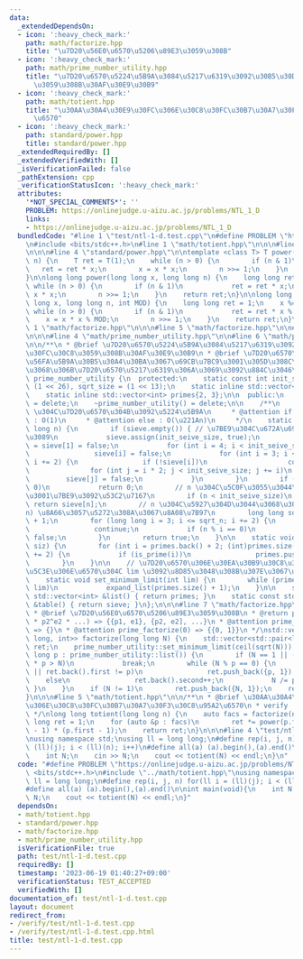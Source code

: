 ```yaml
---
data:
  _extendedDependsOn:
  - icon: ':heavy_check_mark:'
    path: math/factorize.hpp
    title: "\u7D20\u56E0\u6570\u5206\u89E3\u3059\u308B"
  - icon: ':heavy_check_mark:'
    path: math/prime_number_utility.hpp
    title: "\u7D20\u6570\u5224\u5B9A\u3084\u5217\u6319\u3092\u30B5\u30DD\u30FC\u30C8\
      \u3059\u308B\u30AF\u30E9\u30B9"
  - icon: ':heavy_check_mark:'
    path: math/totient.hpp
    title: "\u30AA\u30A4\u30E9\u30FC\u306E\u30C8\u30FC\u30B7\u30A7\u30F3\u30C8\u95A2\
      \u6570"
  - icon: ':heavy_check_mark:'
    path: standard/power.hpp
    title: standard/power.hpp
  _extendedRequiredBy: []
  _extendedVerifiedWith: []
  _isVerificationFailed: false
  _pathExtension: cpp
  _verificationStatusIcon: ':heavy_check_mark:'
  attributes:
    '*NOT_SPECIAL_COMMENTS*': ''
    PROBLEM: https://onlinejudge.u-aizu.ac.jp/problems/NTL_1_D
    links:
    - https://onlinejudge.u-aizu.ac.jp/problems/NTL_1_D
  bundledCode: "#line 1 \"test/ntl-1-d.test.cpp\"\n#define PROBLEM \"https://onlinejudge.u-aizu.ac.jp/problems/NTL_1_D\"\
    \n#include <bits/stdc++.h>\n#line 1 \"math/totient.hpp\"\n\n\n#line 1 \"standard/power.hpp\"\
    \n\n\n#line 4 \"standard/power.hpp\"\n\ntemplate <class T> T power(T x, long long\
    \ n) {\n    T ret = T(1);\n    while (n > 0) {\n        if (n & 1)\n         \
    \   ret = ret * x;\n        x = x * x;\n        n >>= 1;\n    }\n    return ret;\n\
    }\n\nlong long power(long long x, long long n) {\n    long long ret = 1;\n   \
    \ while (n > 0) {\n        if (n & 1)\n            ret = ret * x;\n        x =\
    \ x * x;\n        n >>= 1;\n    }\n    return ret;\n}\n\nlong long power(long\
    \ long x, long long n, int MOD) {\n    long long ret = 1;\n    x %= MOD;\n   \
    \ while (n > 0) {\n        if (n & 1)\n            ret = ret * x % MOD;\n    \
    \    x = x * x % MOD;\n        n >>= 1;\n    }\n    return ret;\n}\n\n\n#line\
    \ 1 \"math/factorize.hpp\"\n\n\n#line 5 \"math/factorize.hpp\"\n\n#line 1 \"math/prime_number_utility.hpp\"\
    \n\n\n#line 4 \"math/prime_number_utility.hpp\"\n\n#line 6 \"math/prime_number_utility.hpp\"\
    \n\n/**\n * @brief \u7D20\u6570\u5224\u5B9A\u3084\u5217\u6319\u3092\u30B5\u30DD\
    \u30FC\u30C8\u3059\u308B\u30AF\u30E9\u30B9\n * @brief \u7D20\u6570\u7BE9\u3092\
    \u56FA\u5B9A\u30B5\u30A4\u30BA\u3067\u69CB\u7BC9\u3001\u305D\u308C\u3092\u3082\
    \u3068\u306B\u7D20\u6570\u5217\u6319\u306A\u3069\u3092\u884C\u3046\n */\nclass\
    \ prime_number_utility {\n  protected:\n    static const int init_seive_size =\
    \ (1 << 26), sqrt_size = (1 << 13);\n    static inline std::vector<bool> sieve;\n\
    \    static inline std::vector<int> primes{2, 3};\n\n  public:\n    prime_number_utility()\
    \ = delete;\n    ~prime_number_utility() = delete;\n\n    /**\n     * @brief n\
    \ \u304C\u7D20\u6570\u304B\u3092\u5224\u5B9A\n     * @attention if n < (1 << 26)\
    \ : O(1)\n     * @attention else : O(\u221An)\n     */\n    static bool is_prime(long\
    \ long n) {\n        if (sieve.empty()) { // \u7BE9\u304C\u672A\u69CB\u7BC9\u306A\
    \u3089\n            sieve.assign(init_seive_size, true);\n            sieve[0]\
    \ = sieve[1] = false;\n            for (int i = 4; i < init_seive_size; i += 2)\n\
    \                sieve[i] = false;\n            for (int i = 3; i <= sqrt_size;\
    \ i += 2) {\n                if (!sieve[i])\n                    continue;\n \
    \               for (int j = i * 2; j < init_seive_size; j += i)\n           \
    \         sieve[j] = false;\n            }\n        }\n        if ((n & 1) ==\
    \ 0)\n            return 0;\n        // n \u304C\u5C0F\u3055\u3044\u3068\u304D\
    \u3001\u7BE9\u3092\u53C2\u7167\n        if (n < init_seive_size)\n           \
    \ return sieve[n];\n        // n \u304C\u5927\u304D\u3044\u3068\u304D\u3001O(\u221A\
    n) \u8A66\u3057\u5272\u308A\u3067\u8A08\u7B97\n        long long sqrt_n = std::ceil(std::sqrt(n))\
    \ + 1;\n        for (long long i = 3; i <= sqrt_n; i += 2) {\n            if (!sieve[i])\n\
    \                continue;\n            if (n % i == 0)\n                return\
    \ false;\n        }\n        return true;\n    }\n\n    static void expand_list(int\
    \ siz) {\n        for (int i = primes.back() + 2; (int)primes.size() < siz; i\
    \ += 2) {\n            if (is_prime(i))\n                primes.push_back(i);\n\
    \        }\n    }\n\n    // \u7D20\u6570\u306E\u30EA\u30B9\u30C8\u3092\u3001\u672B\
    \u5C3E\u306E\u6570\u304C lim \u3092\u8D85\u3048\u308B\u307E\u3067\u62E1\u5F35\n\
    \    static void set_minimum_limit(int lim) {\n        while (primes.back() <\
    \ lim)\n            expand_list(primes.size() + 1);\n    }\n\n    static const\
    \ std::vector<int> &list() { return primes; }\n    static const std::vector<bool>\
    \ &table() { return sieve; }\n};\n\n\n#line 7 \"math/factorize.hpp\"\n\n/**\n\
    \ * @brief \u7D20\u56E0\u6570\u5206\u89E3\u3059\u308B\n * @return prime_factorize(p1^e1\
    \ * p2^e2 * ...) => {{p1, e1}, {p2, e2], ...}\n * @attention prime_factorize(1)\
    \ => {}\n * @attention prime_factorize(0) => {{0, 1}}\n */\nstd::vector<std::pair<long\
    \ long, int>> factorize(long long N) {\n    std::vector<std::pair<long long, int>>\
    \ ret;\n    prime_number_utility::set_minimum_limit(ceil(sqrt(N)));\n    for (long\
    \ long p : prime_number_utility::list()) {\n        if (N == 1 || (__int128_t)p\
    \ * p > N)\n            break;\n        while (N % p == 0) {\n            if (ret.empty()\
    \ || ret.back().first != p)\n                ret.push_back({p, 1});\n        \
    \    else\n                ret.back().second++;\n            N /= p;\n       \
    \ }\n    }\n    if (N != 1)\n        ret.push_back({N, 1});\n    return ret;\n\
    }\n\n\n#line 5 \"math/totient.hpp\"\n\n/**\n * @brief \u30AA\u30A4\u30E9\u30FC\
    \u306E\u30C8\u30FC\u30B7\u30A7\u30F3\u30C8\u95A2\u6570\n * verify : https://judge.u-aizu.ac.jp/onlinejudge/review.jsp?rid=7267874\n\
    \ */\nlong long totient(long long n) {\n    auto facs = factorize(n);\n    long\
    \ long ret = 1;\n    for (auto &p : facs)\n        ret *= power(p.first, p.second\
    \ - 1) * (p.first - 1);\n    return ret;\n}\n\n\n#line 4 \"test/ntl-1-d.test.cpp\"\
    \nusing namespace std;\nusing ll = long long;\n#define rep(i, j, n) for(ll i =\
    \ (ll)(j); i < (ll)(n); i++)\n#define all(a) (a).begin(),(a).end()\n\nint main(void){\n\
    \    int N;\n    cin >> N;\n    cout << totient(N) << endl;\n}\n"
  code: "#define PROBLEM \"https://onlinejudge.u-aizu.ac.jp/problems/NTL_1_D\"\n#include\
    \ <bits/stdc++.h>\n#include \"../math/totient.hpp\"\nusing namespace std;\nusing\
    \ ll = long long;\n#define rep(i, j, n) for(ll i = (ll)(j); i < (ll)(n); i++)\n\
    #define all(a) (a).begin(),(a).end()\n\nint main(void){\n    int N;\n    cin >>\
    \ N;\n    cout << totient(N) << endl;\n}"
  dependsOn:
  - math/totient.hpp
  - standard/power.hpp
  - math/factorize.hpp
  - math/prime_number_utility.hpp
  isVerificationFile: true
  path: test/ntl-1-d.test.cpp
  requiredBy: []
  timestamp: '2023-06-19 01:40:27+09:00'
  verificationStatus: TEST_ACCEPTED
  verifiedWith: []
documentation_of: test/ntl-1-d.test.cpp
layout: document
redirect_from:
- /verify/test/ntl-1-d.test.cpp
- /verify/test/ntl-1-d.test.cpp.html
title: test/ntl-1-d.test.cpp
---
```

